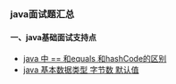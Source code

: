 ### java面试题汇总

#### 一、java基础面试支持点

- [ java 中 == 和equals 和hashCode的区别](./java/1.md)
- [ java 基本数据类型 字节数 默认值](./java/2.md)

​	

